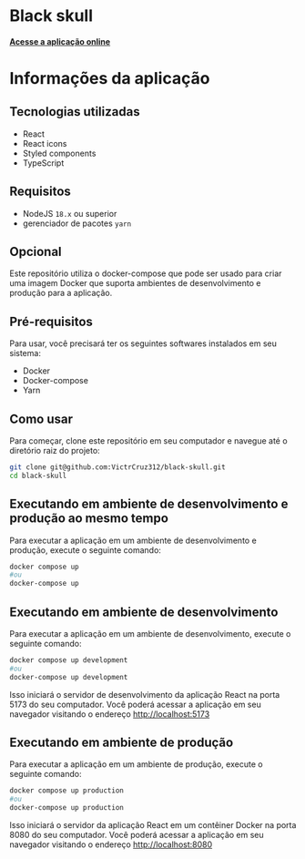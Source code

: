 # Black skull

#### [Acesse a aplicação online](https://black-skull.vercel.app/)

# Informações da aplicação

## Tecnologias utilizadas
- React
- React icons
- Styled components
- TypeScript

## Requisitos
- NodeJS `18.x` ou superior
- gerenciador de pacotes `yarn`

## Opcional

Este repositório utiliza o docker-compose que pode ser usado para criar uma imagem Docker que suporta ambientes de desenvolvimento e produção para a aplicação.

## Pré-requisitos

Para usar, você precisará ter os seguintes softwares instalados em seu sistema:

- Docker
- Docker-compose
- Yarn

## Como usar

Para começar, clone este repositório em seu computador e navegue até o diretório raiz do projeto:

```sh
git clone git@github.com:VictrCruz312/black-skull.git
cd black-skull
```

## Executando em ambiente de desenvolvimento e produção ao mesmo tempo

Para executar a aplicação em um ambiente de desenvolvimento e produção, execute o seguinte comando:

```sh
docker compose up
#ou
docker-compose up
```

## Executando em ambiente de desenvolvimento

Para executar a aplicação em um ambiente de desenvolvimento, execute o seguinte comando:

```sh
docker compose up development
#ou
docker-compose up development
```

Isso iniciará o servidor de desenvolvimento da aplicação React na porta 5173 do seu computador. Você poderá acessar a aplicação em seu navegador visitando o endereço [http://localhost:5173](http://localhost:5173)

## Executando em ambiente de produção

Para executar a aplicação em um ambiente de produção, execute o seguinte comando:

```sh
docker compose up production
#ou
docker-compose up production
```

Isso iniciará o servidor da aplicação React em um contêiner Docker na porta 8080 do seu computador. Você poderá acessar a aplicação em seu navegador visitando o endereço [http://localhost:8080](http://localhost:8080)
